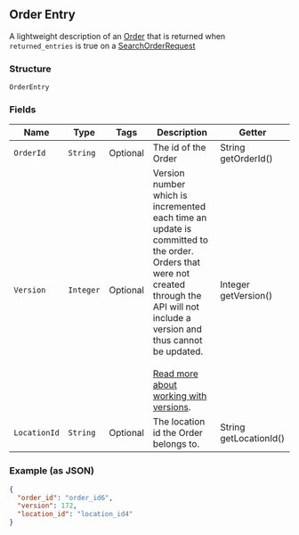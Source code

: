 ## Order Entry

A lightweight description of an [Order](#type-order) that is returned when `returned_entries` is true on a
[SearchOrderRequest](#type-searchorderrequest)

### Structure

`OrderEntry`

### Fields

| Name | Type | Tags | Description | Getter |
|  --- | --- | --- | --- | --- |
| `OrderId` | `String` | Optional | The id of the Order | String getOrderId() |
| `Version` | `Integer` | Optional | Version number which is incremented each time an update is committed to the order.<br>Orders that were not created through the API will not include a version and<br>thus cannot be updated.<br><br>[Read more about working with versions](https://developer.squareup.com/docs/orders-api/manage-orders#update-orders). | Integer getVersion() |
| `LocationId` | `String` | Optional | The location id the Order belongs to. | String getLocationId() |

### Example (as JSON)

```json
{
  "order_id": "order_id6",
  "version": 172,
  "location_id": "location_id4"
}
```

